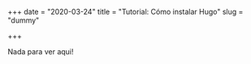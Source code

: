 +++ 
date = "2020-03-24"
title = "Tutorial: Cómo instalar Hugo"
slug = "dummy" 


+++

Nada para ver aqui!

